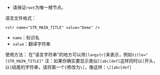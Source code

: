 - 请保证`root`为唯一根节点。

语言文件格式：
```
<str name="STR_MAIN_TITLE" value="Demo" />
```
- `name`：标识名
- `value`：翻译字符串

使用方法：
在"语言字符串"的地方可以用`[langstr]`来表示，例如`title="[STR_MAIN_TITLE]"`
注：如果你确实要显示类似`[[abc[def]`这样同时以`[`开头，以`]`结尾的字符串，请将第一个`[`修改为`\[`，像这样：`\[[abc[def]`